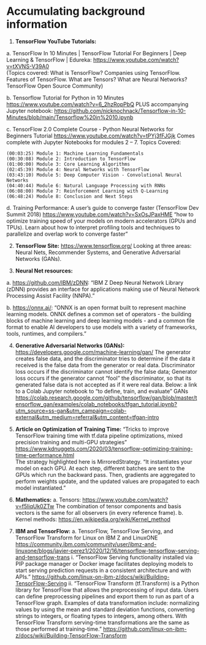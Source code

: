 # Accumulating background information

1.	**TensorFlow YouTube Tutorials:** 


 a.	TensorFlow In 10 Minutes | TensorFlow Tutorial For Beginners | Deep Learning & TensorFlow | Edureka: https://www.youtube.com/watch?v=tXVNS-V39A0  
(Topics covered: What is TensorFlow? Companies using TensorFlow. Features of TensorFlow. What are Tensors? What are Neural Networks? TensorFlow Open Source Community) 

 b.	Tensorflow Tutorial for Python in 10 Minutes https://www.youtube.com/watch?v=6_2hzRopPbQ 
   PLUS accompanying Jupyter notebook: https://github.com/nicknochnack/Tensorflow-in-10-Minutes/blob/main/Tensorflow%20in%2010.ipynb
   
 c.	TensorFlow 2.0 Complete Course - Python Neural Networks for Beginners Tutorial https://www.youtube.com/watch?v=tPYj3fFJGjk 
Comes complete with Jupyter Notebooks for modules 2 – 7. Topics Covered: 
```
(00:03:25) Module 1: Machine Learning Fundamentals 
(00:30:08) Module 2: Introduction to TensorFlow
(01:00:00) Module 3: Core Learning Algorithms
(02:45:39) Module 4: Neural Networks with TensorFlow
(03:43:10) Module 5: Deep Computer Vision - Convolutional Neural Networks
(04:40:44) Module 6: Natural Language Processing with RNNs
(06:08:00) Module 7: Reinforcement Learning with Q-Learning
(06:48:24) Module 8: Conclusion and Next Steps
```

 d.	Training Performance: A user’s guide to converge faster (TensorFlow Dev Summit 2018) 
https://www.youtube.com/watch?v=SxOsJPaxHME “how to optimize training speed of your models on modern accelerators (GPUs and TPUs). 
Learn about how to interpret profiling tools and techniques to parallelize and overlap work to converge faster”

2.	**TensorFlow Site:** https://www.tensorflow.org/ Looking at three areas: Neural Nets, Recommender Systems, and Generative Adversarial Networks (GANs).

3.	**Neural Net resources:** 

a.	https://github.com/IBM/zDNN: “IBM Z Deep Neural Network Library (zDNN) provides an interface for applications making use of 
Neural Network Processing Assist Facility (NNPA).” 

b.	https://onnx.ai/: “ONNX is an open format built to represent machine learning models. ONNX defines a common set of operators - 
the building blocks of machine learning and deep learning models - and a common file format to enable AI developers to use models with 
a variety of frameworks, tools, runtimes, and compilers.”


4.	**Generative Adversarial Networks (GANs):** https://developers.google.com/machine-learning/gan/ The generator creates false data, and the discriminator 
tries to determine if the data it received is the false data from the generator or real data. 
Discriminator loss occurs if the discriminator cannot identify the false data; 
Generator loss occurs if the generator cannot “fool” the discriminator, so that its generated false data is not accepted as if it were real data. 
Below: a link to a Colab Jupyter notebook to “to define, train, and evaluate” GANs
https://colab.research.google.com/github/tensorflow/gan/blob/master/tensorflow_gan/examples/colab_notebooks/tfgan_tutorial.ipynb?utm_source=ss-gan&utm_campaign=colab-external&utm_medium=referral&utm_content=tfgan-intro

5.	**Article on Optimization of Training Time:** “Tricks to improve TensorFlow training time with tf.data pipeline optimizations, 
mixed precision training and multi-GPU strategies” 
https://www.kdnuggets.com/2020/03/tensorflow-optimizing-training-time-performance.html  
The strategy highlighted here is MirroredStrategy. “It instantiates your model on each GPU. 
At each step, different batches are sent to the GPUs which run the backward pass. 
Then, gradients are aggregated to perform weights update, and the updated values are propagated to each model instantiated.”

6.	**Mathematics:**
a.	Tensors: https://www.youtube.com/watch?v=f5liqUk0ZTw 
The combination of tensor components and basis vectors is the same for all observers (in every reference frame).
b.	Kernel methods: https://en.wikipedia.org/wiki/Kernel_method

7.	**IBM and TensorFlow:**
a.	TensorFlow, TensorFlow Serving, and TensorFlow Transform for Linux on IBM Z and LinuxONE 
https://community.ibm.com/community/user/ibmz-and-linuxone/blogs/javier-perez1/2020/12/16/tensorflow-tensorflow-serving-and-tensorflow-trans 
i.	“TensorFlow Serving functionality installed via PIP package manager or Docker image facilitates deploying models 
to start serving prediction requests in a consistent architecture and with APIs.” https://github.com/linux-on-ibm-z/docs/wiki/Building-TensorFlow-Serving
ii.	“TensorFlow Transform (tf.Transform) is a Python library for TensorFlow that allows the preprocessing of input data. 
Users can define preprocessing pipelines and export them to run as part of a TensorFlow graph. 
Examples of data transformation include: normalizing values by using the mean and standard deviation functions, converting strings to integers, 
or floating types to integers, among others. With TensorFlow Transform serving-time transformations are the same as those performed at training-time.” 
https://github.com/linux-on-ibm-z/docs/wiki/Building-TensorFlow-Transform
